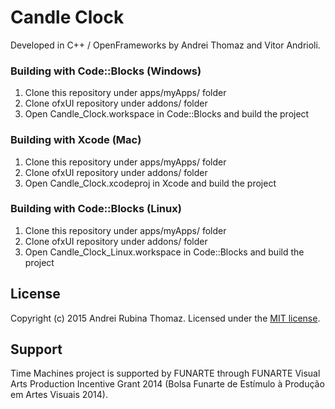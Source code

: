 # Candle Clock

Developed in C++ / OpenFrameworks by Andrei Thomaz and Vitor Andrioli.

### Building with Code::Blocks (Windows)

1. Clone this repository under apps/myApps/ folder
2. Clone ofxUI repository under addons/ folder
3. Open Candle_Clock.workspace in Code::Blocks and build the project

### Building with Xcode (Mac)

1. Clone this repository under apps/myApps/ folder
2. Clone ofxUI repository under addons/ folder
3. Open Candle_Clock.xcodeproj in Xcode and build the project

### Building with Code::Blocks (Linux)

1. Clone this repository under apps/myApps/ folder
2. Clone ofxUI repository under addons/ folder
3. Open Candle_Clock_Linux.workspace in Code::Blocks and build the project

## License

Copyright (c) 2015 Andrei Rubina Thomaz. Licensed under the [MIT license](bin/license.txt).

## Support

Time Machines project is supported by FUNARTE through FUNARTE Visual Arts Production Incentive Grant 2014 (Bolsa Funarte de Estímulo à Produção em Artes Visuais 2014).